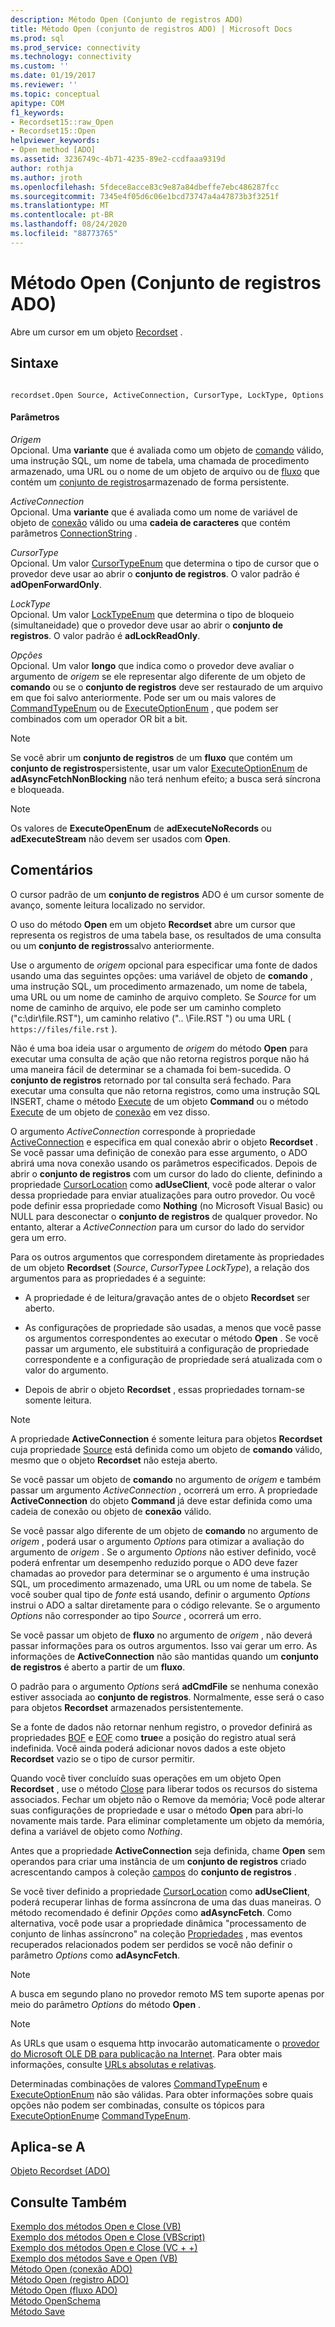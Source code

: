 ```yaml
---
description: Método Open (Conjunto de registros ADO)
title: Método Open (conjunto de registros ADO) | Microsoft Docs
ms.prod: sql
ms.prod_service: connectivity
ms.technology: connectivity
ms.custom: ''
ms.date: 01/19/2017
ms.reviewer: ''
ms.topic: conceptual
apitype: COM
f1_keywords:
- Recordset15::raw_Open
- Recordset15::Open
helpviewer_keywords:
- Open method [ADO]
ms.assetid: 3236749c-4b71-4235-89e2-ccdfaaa9319d
author: rothja
ms.author: jroth
ms.openlocfilehash: 5fdece8acce83c9e87a84dbeffe7ebc486287fcc
ms.sourcegitcommit: 7345e4f05d6c06e1bcd73747a4a47873b3f3251f
ms.translationtype: MT
ms.contentlocale: pt-BR
ms.lasthandoff: 08/24/2020
ms.locfileid: "88773765"
---
```

# <a name="open-method-ado-recordset"></a>Método Open (Conjunto de registros ADO)
Abre um cursor em um objeto [Recordset](./recordset-object-ado.md) .  
  
## <a name="syntax"></a>Sintaxe  
  
```  
  
recordset.Open Source, ActiveConnection, CursorType, LockType, Options  
```  
  
#### <a name="parameters"></a>Parâmetros  
 *Origem*  
 Opcional. Uma **variante** que é avaliada como um objeto de [comando](./command-object-ado.md) válido, uma instrução SQL, um nome de tabela, uma chamada de procedimento armazenado, uma URL ou o nome de um objeto de arquivo ou de [fluxo](./stream-object-ado.md) que contém um [conjunto de registros](./recordset-object-ado.md)armazenado de forma persistente.  
  
 *ActiveConnection*  
 Opcional. Uma **variante** que é avaliada como um nome de variável de objeto de [conexão](./connection-object-ado.md) válido ou uma **cadeia de caracteres** que contém parâmetros [ConnectionString](./connectionstring-property-ado.md) .  
  
 *CursorType*  
 Opcional. Um valor [CursorTypeEnum](./cursortypeenum.md) que determina o tipo de cursor que o provedor deve usar ao abrir o **conjunto de registros**. O valor padrão é **adOpenForwardOnly**.  
  
 *LockType*  
 Opcional. Um valor [LockTypeEnum](./locktypeenum.md) que determina o tipo de bloqueio (simultaneidade) que o provedor deve usar ao abrir o **conjunto de registros**. O valor padrão é **adLockReadOnly**.  
  
 *Opções*  
 Opcional. Um valor **longo** que indica como o provedor deve avaliar o argumento de *origem* se ele representar algo diferente de um objeto de **comando** ou se o **conjunto de registros** deve ser restaurado de um arquivo em que foi salvo anteriormente. Pode ser um ou mais valores de [CommandTypeEnum](./commandtypeenum.md) ou de [ExecuteOptionEnum](./executeoptionenum.md) , que podem ser combinados com um operador OR bit a bit.  
  
> [!NOTE]
>  Se você abrir um **conjunto de registros** de um **fluxo** que contém um **conjunto de registros**persistente, usar um valor [ExecuteOptionEnum](./executeoptionenum.md) de **adAsyncFetchNonBlocking** não terá nenhum efeito; a busca será síncrona e bloqueada.  
  
> [!NOTE]
>  Os valores de **ExecuteOpenEnum** de **adExecuteNoRecords** ou **adExecuteStream** não devem ser usados com **Open**.  
  
## <a name="remarks"></a>Comentários  
 O cursor padrão de um **conjunto de registros** ADO é um cursor somente de avanço, somente leitura localizado no servidor.  
  
 O uso do método **Open** em um objeto **Recordset** abre um cursor que representa os registros de uma tabela base, os resultados de uma consulta ou um **conjunto de registros**salvo anteriormente.  
  
 Use o argumento de *origem* opcional para especificar uma fonte de dados usando uma das seguintes opções: uma variável de objeto de **comando** , uma instrução SQL, um procedimento armazenado, um nome de tabela, uma URL ou um nome de caminho de arquivo completo. Se *Source* for um nome de caminho de arquivo, ele pode ser um caminho completo ("c:\dir\file.RST"), um caminho relativo (".. \File.RST ") ou uma URL ( `https://files/file.rst` ).  
  
 Não é uma boa ideia usar o argumento de *origem* do método **Open** para executar uma consulta de ação que não retorna registros porque não há uma maneira fácil de determinar se a chamada foi bem-sucedida. O **conjunto de registros** retornado por tal consulta será fechado. Para executar uma consulta que não retorna registros, como uma instrução SQL INSERT, chame o método [Execute](./execute-method-ado-command.md) de um objeto **Command** ou o método [Execute](./execute-method-ado-connection.md) de um objeto de [conexão](./connection-object-ado.md) em vez disso.  
  
 O argumento *ActiveConnection* corresponde à propriedade [ActiveConnection](./activeconnection-property-ado.md) e especifica em qual conexão abrir o objeto **Recordset** . Se você passar uma definição de conexão para esse argumento, o ADO abrirá uma nova conexão usando os parâmetros especificados. Depois de abrir o **conjunto de registros** com um cursor do lado do cliente, definindo a propriedade [CursorLocation](./cursorlocation-property-ado.md) como **adUseClient**, você pode alterar o valor dessa propriedade para enviar atualizações para outro provedor. Ou você pode definir essa propriedade como **Nothing** (no Microsoft Visual Basic) ou NULL para desconectar o **conjunto de registros** de qualquer provedor. No entanto, alterar a *ActiveConnection* para um cursor do lado do servidor gera um erro.  
  
 Para os outros argumentos que correspondem diretamente às propriedades de um objeto **Recordset** (*Source*, *CursorType*e *LockType*), a relação dos argumentos para as propriedades é a seguinte:  
  
-   A propriedade é de leitura/gravação antes de o objeto **Recordset** ser aberto.  
  
-   As configurações de propriedade são usadas, a menos que você passe os argumentos correspondentes ao executar o método **Open** . Se você passar um argumento, ele substituirá a configuração de propriedade correspondente e a configuração de propriedade será atualizada com o valor do argumento.  
  
-   Depois de abrir o objeto **Recordset** , essas propriedades tornam-se somente leitura.  
  
> [!NOTE]
>  A propriedade **ActiveConnection** é somente leitura para objetos **Recordset** cuja propriedade [Source](./source-property-ado-recordset.md) está definida como um objeto de **comando** válido, mesmo que o objeto **Recordset** não esteja aberto.  
  
 Se você passar um objeto de **comando** no argumento de *origem* e também passar um argumento *ActiveConnection* , ocorrerá um erro. A propriedade **ActiveConnection** do objeto **Command** já deve estar definida como uma cadeia de conexão ou objeto de **conexão** válido.  
  
 Se você passar algo diferente de um objeto de **comando** no argumento de *origem* , poderá usar o argumento *Options* para otimizar a avaliação do argumento de *origem* . Se o argumento *Options* não estiver definido, você poderá enfrentar um desempenho reduzido porque o ADO deve fazer chamadas ao provedor para determinar se o argumento é uma instrução SQL, um procedimento armazenado, uma URL ou um nome de tabela. Se você souber qual tipo de *fonte* está usando, definir o argumento *Options* instrui o ADO a saltar diretamente para o código relevante. Se o argumento *Options* não corresponder ao tipo *Source* , ocorrerá um erro.  
  
 Se você passar um objeto de **fluxo** no argumento de *origem* , não deverá passar informações para os outros argumentos. Isso vai gerar um erro. As informações de **ActiveConnection** não são mantidas quando um **conjunto de registros** é aberto a partir de um **fluxo**.  
  
 O padrão para o argumento *Options* será **adCmdFile** se nenhuma conexão estiver associada ao **conjunto de registros**. Normalmente, esse será o caso para objetos **Recordset** armazenados persistentemente.  
  
 Se a fonte de dados não retornar nenhum registro, o provedor definirá as propriedades [BOF](./bof-eof-properties-ado.md) e [EOF](./bof-eof-properties-ado.md) como **true**e a posição do registro atual será indefinida. Você ainda poderá adicionar novos dados a este objeto **Recordset** vazio se o tipo de cursor permitir.  
  
 Quando você tiver concluído suas operações em um objeto Open **Recordset** , use o método [Close](./close-method-ado.md) para liberar todos os recursos do sistema associados. Fechar um objeto não o Remove da memória; Você pode alterar suas configurações de propriedade e usar o método **Open** para abri-lo novamente mais tarde. Para eliminar completamente um objeto da memória, defina a variável de objeto como *Nothing*.  
  
 Antes que a propriedade **ActiveConnection** seja definida, chame **Open** sem operandos para criar uma instância de um **conjunto de registros** criado acrescentando campos à coleção [campos](./fields-collection-ado.md) do **conjunto de registros** .  
  
 Se você tiver definido a propriedade [CursorLocation](./cursorlocation-property-ado.md) como **adUseClient**, poderá recuperar linhas de forma assíncrona de uma das duas maneiras. O método recomendado é definir *Opções* como **adAsyncFetch**. Como alternativa, você pode usar a propriedade dinâmica "processamento de conjunto de linhas assíncrono" na coleção [Propriedades](./properties-collection-ado.md) , mas eventos recuperados relacionados podem ser perdidos se você não definir o parâmetro *Options* como **adAsyncFetch**.  
  
> [!NOTE]
>  A busca em segundo plano no provedor remoto MS tem suporte apenas por meio do parâmetro *Options* do método **Open** .  
  
> [!NOTE]
>  As URLs que usam o esquema http invocarão automaticamente o [provedor do Microsoft OLE DB para publicação na Internet](../../guide/appendixes/microsoft-ole-db-provider-for-internet-publishing.md). Para obter mais informações, consulte [URLs absolutas e relativas](../../guide/data/absolute-and-relative-urls.md).  
  
 Determinadas combinações de valores [CommandTypeEnum](./commandtypeenum.md) e [ExecuteOptionEnum](./executeoptionenum.md) não são válidas. Para obter informações sobre quais opções não podem ser combinadas, consulte os tópicos para [ExecuteOptionEnum](./executeoptionenum.md)e [CommandTypeEnum](./commandtypeenum.md).  
  
## <a name="applies-to"></a>Aplica-se A  
 [Objeto Recordset (ADO)](./recordset-object-ado.md)  
  
## <a name="see-also"></a>Consulte Também  
 [Exemplo dos métodos Open e Close (VB)](./open-and-close-methods-example-vb.md)   
 [Exemplo dos métodos Open e Close (VBScript)](./open-and-close-methods-example-vbscript.md)   
 [Exemplo dos métodos Open e Close (VC + +)](./open-and-close-methods-example-vc.md)   
 [Exemplo dos métodos Save e Open (VB)](./save-and-open-methods-example-vb.md)   
 [Método Open (conexão ADO)](./open-method-ado-connection.md)   
 [Método Open (registro ADO)](./open-method-ado-record.md)   
 [Método Open (fluxo ADO)](./open-method-ado-stream.md)   
 [Método OpenSchema](./openschema-method.md)   
 [Método Save](./save-method.md)